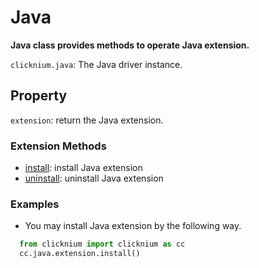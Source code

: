 # Java 

**Java class provides methods to operate Java extension.**

`clicknium.java`: The Java driver instance.

## Property

`extension`: return the Java extension.

### Extension Methods 

- [install](./install.md): install Java extension
- [uninstall](./uninstall.md): uninstall Java extension

### Examples

- You may install Java extension by the following way.
```python
  from clicknium import clicknium as cc
  cc.java.extension.install()
```